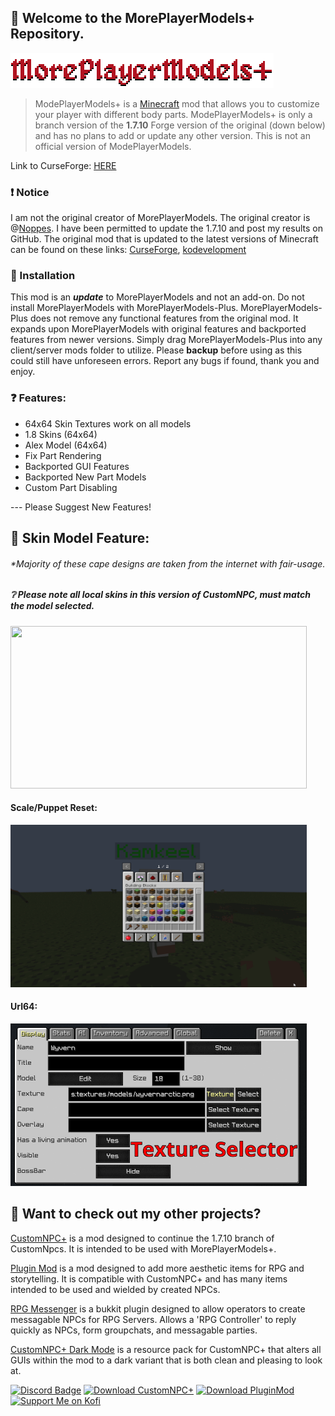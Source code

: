 
## 👋 Welcome to the MorePlayerModels+ Repository.
![](images/logo.png)  

> ModePlayerModels+ is a [Minecraft](https://minecraft.net/) mod that allows you to customize your player with different body parts. ModePlayerModels+ is only a branch version of the **1.7.10** Forge version of the original (down below) and has no plans to add or update any other version. This is not an official version of ModePlayerModels.

Link to CurseForge: [HERE](https://www.curseforge.com/minecraft/mc-mods/customnpc-plus)

### ❗ Notice
I am not the original creator of MorePlayerModels. The original creator is @[Noppes](https://github.com/Noppes). I have been permitted to update the 1.7.10 and post my results on GitHub. The original mod that is updated to the latest versions of Minecraft can be found on these links: [CurseForge](https://www.curseforge.com/minecraft/mc-mods/more-player-models), [kodevelopment](http://www.kodevelopment.nl/minecraft/moreplayermodels/)

### 🔹 Installation
This mod is an ***update*** to MorePlayerModels and not an add-on. Do not install MorePlayerModels with MorePlayerModels-Plus. MorePlayerModels-Plus does not remove any functional features from the original mod. It expands upon MorePlayerModels with original features and backported features from newer versions. Simply drag MorePlayerModels-Plus into any client/server mods folder to utilize. Please **backup** before using as this could still have unforeseen errors. Report any bugs if found, thank you and enjoy.

### ❓ Features:
- 64x64 Skin Textures work on all models
- 1.8 Skins  (64x64)
- Alex Model (64x64)
- Fix Part Rendering
- Backported GUI Features
- Backported New Part Models
- Custom Part Disabling

--- Please Suggest New Features!


## 🔰 Skin Model Feature:
###### **Majority of these cape designs are taken from the internet with fair-usage.*
##### ❔ Please note all *local* skins in this version of CustomNPC, must match the model selected.
<img src="images/skinAnimation.gif" width="474" height="260"/>

#### Scale/Puppet Reset:
<img src="images/guiAnimation.gif" width="474" height="260"/>

#### Url64:
<img src="images/Url64Example.gif" width="474" height="260"/>


## 🔗 Want to check out my other projects?
[CustomNPC+](https://github.com/KAMKEEL/CustomNPC-Plus) is a mod designed to continue the 1.7.10 branch of CustomNpcs. It is intended to be used with MorePlayerModels+.

[Plugin Mod](https://github.com/KAMKEEL/Plugin-Mod) is a mod designed to add more aesthetic items for RPG and storytelling. It is compatible with CustomNPC+ and has many items intended to be used and wielded by created NPCs.

[RPG Messenger](https://github.com/KAMKEEL/RPGMessenger) is a bukkit plugin designed to allow operators to create messagable NPCs for RPG Servers. Allows a 'RPG Controller' to reply quickly as NPCs, form groupchats, and messagable parties.

[CustomNPC+ Dark Mode](https://github.com/KAMKEEL/CustomNPC-Plus-Dark-Mode) is a resource pack for CustomNPC+ that alters all GUIs within the mod to a dark variant that is both clean and pleasing to look at.

[![Discord Badge](https://img.shields.io/badge/CustomNPC+-7289DA?style=for-the-badge&logo=discord&logoColor=white)](https://discord.gg/pQqRTvFeJ5)
[![Download CustomNPC+](https://img.shields.io/badge/Download⠀CustomNPC⠀Plus!-0081CB?style=for-the-badge&logo=material-ui&logoColor=white)](https://www.curseforge.com/minecraft/mc-mods/customnpc-plus)
[![Download PluginMod](https://img.shields.io/badge/Download⠀Plugin⠀Mod!-0081CB?style=for-the-badge&logo=material-ui&logoColor=white)](https://github.com/KAMKEEL/Plugin-Mod)
<a href="https://ko-fi.com/kamkeel"> <img src="https://i.imgur.com/zvdVbeW.png" alt="Support Me on Kofi"  width="180" height="27"> </a>

